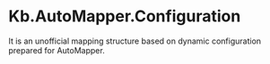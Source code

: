 # Kb.AutoMapper.Configuration

It is an unofficial mapping structure based on dynamic configuration prepared for AutoMapper.
